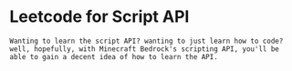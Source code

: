 # Leetcode for Script API
    Wanting to learn the script API? wanting to just learn how to code? well, hopefully, with Minecraft Bedrock's scripting API, you'll be able to gain a decent idea of how to learn the API.

